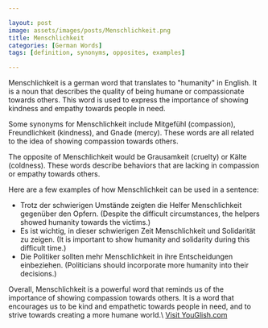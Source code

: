 ```yaml
---

layout: post
image: assets/images/posts/Menschlichkeit.png
title: Menschlichkeit
categories: [German Words]
tags: [definition, synonyms, opposites, examples]

---
```


Menschlichkeit is a german word that translates to "humanity" in English. It is a noun that describes the quality of being humane or compassionate towards others. This word is used to express the importance of showing kindness and empathy towards people in need.

Some synonyms for Menschlichkeit include Mitgefühl (compassion), Freundlichkeit (kindness), and Gnade (mercy). These words are all related to the idea of showing compassion towards others.

The opposite of Menschlichkeit would be Grausamkeit (cruelty) or Kälte (coldness). These words describe behaviors that are lacking in compassion or empathy towards others.

Here are a few examples of how Menschlichkeit can be used in a sentence:

- Trotz der schwierigen Umstände zeigten die Helfer Menschlichkeit gegenüber den Opfern. (Despite the difficult circumstances, the helpers showed humanity towards the victims.)
- Es ist wichtig, in dieser schwierigen Zeit Menschlichkeit und Solidarität zu zeigen. (It is important to show humanity and solidarity during this difficult time.)
- Die Politiker sollten mehr Menschlichkeit in ihre Entscheidungen einbeziehen. (Politicians should incorporate more humanity into their decisions.)

Overall, Menschlichkeit is a powerful word that reminds us of the importance of showing compassion towards others. It is a word that encourages us to be kind and empathetic towards people in need, and to strive towards creating a more humane world.\ <a id="yg-widget-0" class="youglish-widget" data-query="Menschlichkeit" data-lang="german" data-components="8412" data-auto-start="0" data-bkg-color="theme_light" data-title="How%20to%20pronounce%20Menschlichkeit%20in%20German"  rel="nofollow" href="https://youglish.com">Visit YouGlish.com</a><script async src="https://youglish.com/public/emb/widget.js" charset="utf-8"></script>